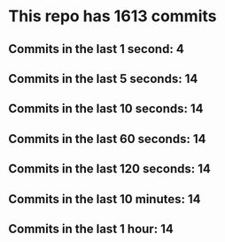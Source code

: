 # This repo has 1613 commits

## Commits in the last 1 second: 4
## Commits in the last 5 seconds: 14
## Commits in the last 10 seconds: 14
## Commits in the last 60 seconds: 14
## Commits in the last 120 seconds: 14
## Commits in the last 10 minutes: 14
## Commits in the last 1 hour: 14
